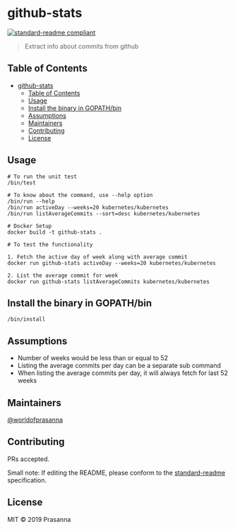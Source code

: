 # github-stats

[![standard-readme compliant](https://img.shields.io/badge/standard--readme-OK-green.svg?style=flat-square)](https://github.com/RichardLitt/standard-readme)

> Extract info about commits from github

## Table of Contents

- [github-stats](#github-stats)
  - [Table of Contents](#table-of-contents)
  - [Usage](#usage)
  - [Install the binary in GOPATH/bin](#install-the-binary-in-gopathbin)
  - [Assumptions](#assumptions)
  - [Maintainers](#maintainers)
  - [Contributing](#contributing)
  - [License](#license)

## Usage

```
# To run the unit test
/bin/test

```
```
# To know about the command, use --help option
/bin/run --help
/bin/run activeDay --weeks=20 kubernetes/kubernetes
/bin/run listAverageCommits --sort=desc kubernetes/kubernetes

```
```
# Docker Setup
docker build -t github-stats .

# To test the functionality

1. Fetch the active day of week along with average commit
docker run github-stats activeDay --weeks=20 kubernetes/kubernetes

2. List the average commit for week
docker run github-stats listAverageCommits kubernetes/kubernetes

```
## Install the binary in GOPATH/bin

```
/bin/install
```

## Assumptions

- Number of weeks would be less than or equal to 52
- Listing the average commits per day can be a separate sub command
- When listing the average commits per day, it will always fetch for last 52 weeks

## Maintainers

[@worldofprasanna](https://github.com/worldofprasanna)

## Contributing

PRs accepted.

Small note: If editing the README, please conform to the [standard-readme](https://github.com/RichardLitt/standard-readme) specification.

## License

MIT © 2019 Prasanna
